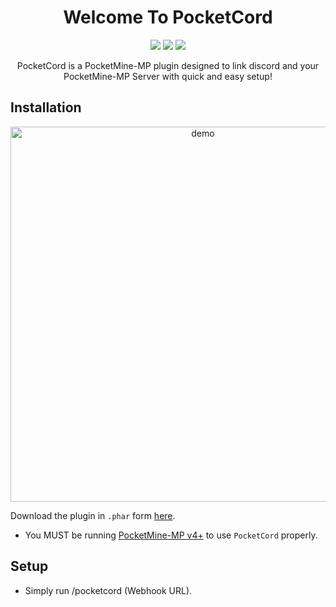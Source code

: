 <h1 align="center">Welcome To PocketCord</h1>
<p align="center">
  <img src="https://img.shields.io/badge/PHP-v7.2.7%2B-blue" />
  <img src="https://img.shields.io/badge/PocketMineMP-v4.0.0%2B-blue" />
  <img src="https://img.shields.io/badge/License-MIT-orange" />

<p align="center">
PocketCord is a PocketMine-MP plugin designed to link discord and your PocketMine-MP Server with quick and easy setup!


## Installation

<p align="center">
<img width="600" align="center" src="https://cdn.discordapp.com/attachments/1016512361030496267/1019013844296798228/ezgif.com-gif-maker.gif" alt="demo"/>
</p>

Download the plugin in `.phar` form [here](https://github.com/CJMustard1452/PocketCord/releases/tag/Newest).


- You MUST be running [PocketMine-MP v4+](https://www.pocketmine.net) to use `PocketCord` properly.

## Setup
- Simply run /pocketcord (Webhook URL).



